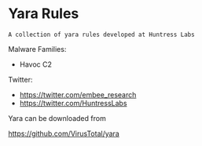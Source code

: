 # Yara Rules

`A collection of yara rules developed at Huntress Labs`

Malware Families:
- Havoc C2


Twitter: 
- https://twitter.com/embee_research
- https://twitter.com/HuntressLabs





Yara can be downloaded from

https://github.com/VirusTotal/yara
